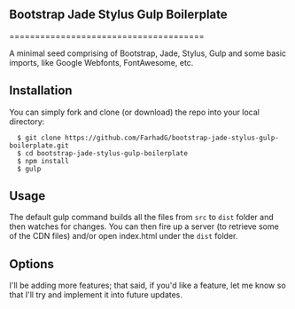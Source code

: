 ## Bootstrap Jade Stylus Gulp Boilerplate
======================================

A minimal seed comprising of Bootstrap, Jade, Stylus, Gulp and some basic imports, like Google Webfonts, FontAwesome, etc.

## Installation

You can simply fork and clone (or download) the repo into your local directory:

```
  $ git clone https://github.com/FarhadG/bootstrap-jade-stylus-gulp-boilerplate.git
  $ cd bootstrap-jade-stylus-gulp-boilerplate
  $ npm install
  $ gulp
```

## Usage

The default gulp command builds all the files from `src` to `dist` folder and then watches for changes. You can then fire up a server (to retrieve some of the CDN files) and/or open index.html under the `dist` folder.

## Options

I'll be adding more features; that said, if you'd like a feature, let me know so that I'll try and implement it into future updates.
